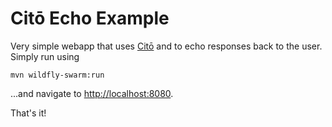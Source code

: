 # Citō Echo Example

Very simple webapp that uses [Citō](http://cito.io) and to echo responses back to the user. Simply run using

	mvn wildfly-swarm:run

...and navigate to <http://localhost:8080>.

That's it!